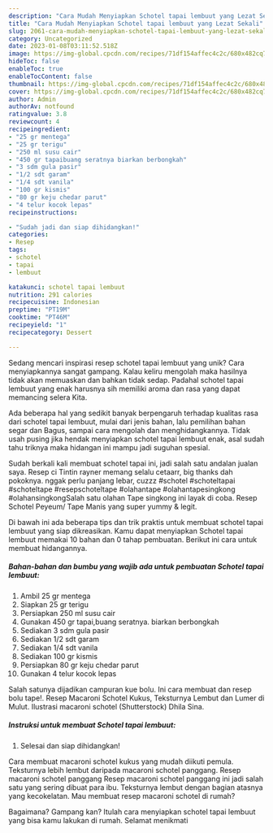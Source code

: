 ```yaml
---
description: "Cara Mudah Menyiapkan Schotel tapai lembuut yang Lezat Sekali"
title: "Cara Mudah Menyiapkan Schotel tapai lembuut yang Lezat Sekali"
slug: 2061-cara-mudah-menyiapkan-schotel-tapai-lembuut-yang-lezat-sekali
category: Uncategorized
date: 2023-01-08T03:11:52.518Z
image: https://img-global.cpcdn.com/recipes/71df154affec4c2c/680x482cq70/schotel-tapai-lembuut-foto-resep-utama.jpg
hideToc: false
enableToc: true
enableTocContent: false
thumbnail: https://img-global.cpcdn.com/recipes/71df154affec4c2c/680x482cq70/schotel-tapai-lembuut-foto-resep-utama.jpg
cover: https://img-global.cpcdn.com/recipes/71df154affec4c2c/680x482cq70/schotel-tapai-lembuut-foto-resep-utama.jpg
author: Admin
authorAv: notfound
ratingvalue: 3.8
reviewcount: 4
recipeingredient:
- "25 gr mentega"
- "25 gr terigu"
- "250 ml susu cair"
- "450 gr tapaibuang seratnya biarkan berbongkah"
- "3 sdm gula pasir"
- "1/2 sdt garam"
- "1/4 sdt vanila"
- "100 gr kismis"
- "80 gr keju chedar parut"
- "4 telur kocok lepas"
recipeinstructions:

- "Sudah jadi dan siap dihidangkan!"
categories:
- Resep
tags:
- schotel
- tapai
- lembuut

katakunci: schotel tapai lembuut 
nutrition: 291 calories
recipecuisine: Indonesian
preptime: "PT19M"
cooktime: "PT46M"
recipeyield: "1"
recipecategory: Dessert

---
```





Sedang mencari inspirasi resep schotel tapai lembuut yang unik? Cara menyiapkannya sangat gampang. Kalau keliru mengolah maka hasilnya tidak akan memuaskan dan bahkan tidak sedap. Padahal schotel tapai lembuut yang enak harusnya sih memiliki aroma dan rasa yang dapat memancing selera Kita.





Ada beberapa hal yang sedikit banyak berpengaruh terhadap kualitas rasa dari schotel tapai lembuut, mulai dari jenis bahan, lalu pemilihan bahan segar dan Bagus, sampai cara mengolah dan menghidangkannya. Tidak usah pusing jika hendak menyiapkan schotel tapai lembuut enak,      asal sudah tahu triknya maka hidangan ini mampu jadi suguhan spesial.














Sudah berkali kali membuat schotel tapai ini, jadi salah satu andalan jualan saya. Resep ci Tintin rayner memang selalu cetaarr, big thanks dah pokoknya. nggak perlu panjang lebar, cuzzz #schotel #schoteltapai #schoteltape #resepschoteltape #olahantape #olahantapesingkong #olahansingkongSalah satu olahan Tape singkong ini layak di coba. Resep Schotel Peyeum/ Tape Manis yang super yummy &amp; legit.






Di bawah ini ada beberapa tips dan trik praktis untuk membuat schotel tapai lembuut yang siap dikreasikan. Kamu dapat menyiapkan Schotel tapai lembuut memakai 10 bahan dan 0 tahap pembuatan. Berikut ini cara untuk membuat hidangannya.

<!--inarticleads1-->

##### Bahan-bahan dan bumbu yang wajib ada untuk pembuatan Schotel tapai lembuut:

1. Ambil 25 gr mentega
1. Siapkan 25 gr terigu
1. Persiapkan 250 ml susu cair
1. Gunakan 450 gr tapai,buang seratnya. biarkan berbongkah
1. Sediakan 3 sdm gula pasir
1. Sediakan 1/2 sdt garam
1. Sediakan 1/4 sdt vanila
1. Sediakan 100 gr kismis
1. Persiapkan 80 gr keju chedar parut
1. Gunakan 4 telur kocok lepas


Salah satunya dijadikan campuran kue bolu. Ini cara membuat dan resep bolu tape!. Resep Macaroni Schotel Kukus, Teksturnya Lembut dan Lumer di Mulut. Ilustrasi macaroni schotel (Shutterstock) Dhila Sina. 

<!--inarticleads2-->

##### Instruksi untuk membuat Schotel tapai lembuut:


1. Selesai dan siap dihidangkan!

Cara membuat macaroni schotel kukus yang mudah diikuti pemula. Teksturnya lebih lembut daripada macaroni schotel panggang. Resep macaroni schotel panggang Resep macaroni schotel panggang ini jadi salah satu yang sering dibuat para ibu. Teksturnya lembut dengan bagian atasnya yang kecokelatan. Mau membuat resep macaroni schotel di rumah? 

Bagaimana? Gampang kan? Itulah cara menyiapkan schotel tapai lembuut yang bisa kamu lakukan di rumah. Selamat menikmati
